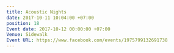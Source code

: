 ```yaml
---
title: Acoustic Nights
date: 2017-10-11 10:04:00 +07:00
position: 18
Event date: 2017-10-12 00:00:00 +07:00
Venue: Sidewalk
Event URL: https://www.facebook.com/events/1975799132691738
---
```


